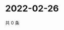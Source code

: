 # 2022-02-26

共 0 条

<!-- BEGIN WEIBO -->
<!-- 最后更新时间 Sat Feb 26 2022 06:00:55 GMT+0800 (China Standard Time) -->

<!-- END WEIBO -->
